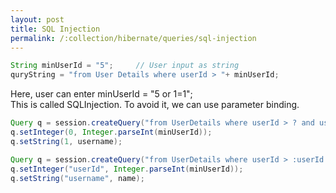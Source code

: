 ```yaml
---
layout: post
title: SQL Injection
permalink: /:collection/hibernate/queries/sql-injection
---
```


```java
String minUserId = "5";		// User input as string
quryString = "from User Details where userId > "+ minUserId;
```
Here, user can enter minUserId = "5 or 1=1";  
This is called SQLInjection. To avoid it, we can use parameter binding.
```java
Query q = session.createQuery("from UserDetails where userId > ? and username = ?");
q.setInteger(0, Integer.parseInt(minUserId));
q.setString(1, username);

Query q = session.createQuery("from UserDetails where userId > :userId and username = :username");
q.setInteger("userId", Integer.parseInt(minUserId));
q.setString("username", name);
```
